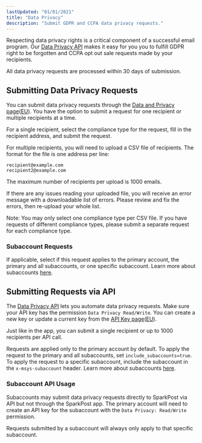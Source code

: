 ```yaml
---
lastUpdated: "01/01/2021"
title: "Data Privacy"
description: "Submit GDPR and CCPA data privacy requests."
---
```


Respecting data privacy rights is a critical component of a successful email program. Our [Data Privacy API](https://developers.sparkpost.com/api/data-privacy/) makes it easy for you you to fulfill GDPR right to be forgotten and CCPA opt out sale requests made by your recipients.

All data privacy requests are processed within 30 days of submission.

## Submitting Data Privacy Requests

You can submit data privacy requests through the [Data and Privacy page](https://app.sparkpost.com/account/data-privacy/single-recipient/)([EU](https://app.eu.sparkpost.com/account/data-privacy/single-recipient/)). You have the option to submit a request for one recipient or multiple recipients at a time.

For a single recipient, select the compliance type for the request, fill in the recipient address, and submit the request.

For multiple recipients, you will need to upload a CSV file of recipients. The format for the file is one address per line:

```
recipient@example.com
recipient2@example.com
```
The maximum number of recipients per upload is 1000 emails.

If there are any issues reading your uploaded file, you will receive an error message with a downloadable list of errors.  Please review and fix the errors, then re-upload your whole list.

Note: You may only select one compliance type per CSV file. If you have requests of different compliance types, please submit a separate request for each compliance type.

### Subaccount Requests
If applicable, select if this request applies to the primary account, the primary and all subaccounts, or one specific subaccount. Learn more about subaccounts [here](https://www.sparkpost.com/docs/user-guide/subaccounts/).

## Submitting Requests via API

The [Data Privacy API](https://developers.sparkpost.com/api/data-privacy/) lets you automate data privacy requests. Make sure your API key has the permission `Data Privacy Read/Write`. You can create a new key or update a current key from the [API Key page](https://app.sparkpost.com/account/api-keys)([EU](https://app.eu.sparkpost.com/account/api-keys)).

Just like in the app, you can submit a single recipient or up to 1000 recipients per API call.

Requests are applied only to the primary account by default. To apply the request to the primary and all subaccounts, set `include_subaccounts=true`. To apply the request to a specific subaccount, include the subaccount in the `x-msys-subaccount` header. Learn more about subaccounts [here](https://www.sparkpost.com/docs/user-guide/subaccounts/).

### Subaccount API Usage

Subaccounts may submit data privacy requests directly to SparkPost via API but not through the SparkPost app. The primary account will need to create an API key for the subaccount with the `Data Privacy: Read/Write` permission.

Requests submitted by a subaccount will always only apply to that specific subaccount.

